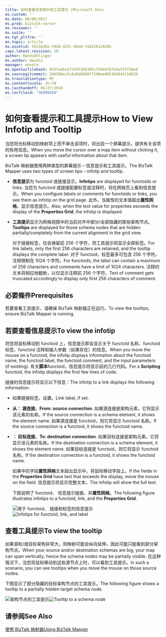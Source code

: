 ```yaml
---
title: 如何查看信息提示和工具提示 |Microsoft Docs
ms.custom: ''
ms.date: 06/08/2017
ms.prod: biztalk-server
ms.reviewer: ''
ms.suite: ''
ms.tgt_pltfrm: ''
ms.topic: article
ms.assetid: 5621bd0a-7028-43fc-b6e8-74a528129285
caps.latest.revision: 10
author: MandiOhlinger
ms.author: mandia
manager: anneta
ms.openlocfilehash: 833fedbcb731971bb305c759b6f87a5a575f58e8
ms.sourcegitcommit: 266308ec5c6a9d8d80ff298ee6051b4843c5d626
ms.translationtype: MT
ms.contentlocale: zh-CN
ms.lasthandoff: 06/27/2018
ms.locfileid: "36995934"
---
```

# <a name="how-to-view-infotip-and-tooltip"></a><span data-ttu-id="f6198-102">如何查看提示和工具提示</span><span class="sxs-lookup"><span data-stu-id="f6198-102">How to View Infotip and Tooltip</span></span>
<span data-ttu-id="f6198-103">当您将光标移动到映射项上而不单击该项时，将出现一个屏幕提示，提供有关该项的有用信息。</span><span class="sxs-lookup"><span data-stu-id="f6198-103">When you move the cursor over a map item without clicking it, a screen tip appears with useful information about that item.</span></span>  
  
 <span data-ttu-id="f6198-104">BizTalk 映射器使用两种类型的屏幕提示 – 信息提示和工具提示。</span><span class="sxs-lookup"><span data-stu-id="f6198-104">The BizTalk Mapper uses two types of screen tips – infotip and tooltip.</span></span>  
  
- <span data-ttu-id="f6198-105">**信息提示**为 functoid 或链接显示。</span><span class="sxs-lookup"><span data-stu-id="f6198-105">**Infotips** are displayed for functoids or links.</span></span> <span data-ttu-id="f6198-106">当您为 functoid 或链接配置标签或注释时，将在网格页上看到信息提示。</span><span class="sxs-lookup"><span data-stu-id="f6198-106">When you configure labels or comments for functoids or links, you see them as infotip on the grid page.</span></span> <span data-ttu-id="f6198-107">此外，当属性的文本值超出**属性网格**，显示信息提示。</span><span class="sxs-lookup"><span data-stu-id="f6198-107">Also, when the text value for properties exceeds the display of the **Properties Grid**, the infotip is displayed.</span></span>  
  
- <span data-ttu-id="f6198-108">**工具提示**显示为网格视图中的当前对齐中部分/全部隐藏的那些架构节点。</span><span class="sxs-lookup"><span data-stu-id="f6198-108">**Tooltips** are displayed for those schema nodes that are hidden partially/completely from the current alignment in the grid view.</span></span>  
  
  <span data-ttu-id="f6198-109">对于链接标签，仅会保留前 256 个字符，而工具提示将显示全部标签。</span><span class="sxs-lookup"><span data-stu-id="f6198-109">For link labels, only the first 256 characters are retained, and the tooltip displays the complete label.</span></span> <span data-ttu-id="f6198-110">对于 functoid，标签最多可包含 256 个字符，注释限制在 1024 个字符。</span><span class="sxs-lookup"><span data-stu-id="f6198-110">For functoids, the label can contain a maximum of 256 characters and comments have a limit of 1024 characters.</span></span> <span data-ttu-id="f6198-111">注释的文本将相应地截断，以仅显示注释前 256 个字符。</span><span class="sxs-lookup"><span data-stu-id="f6198-111">Text of comment gets truncated accordingly to display only first 256 characters of comment.</span></span>  
  
## <a name="prerequisites"></a><span data-ttu-id="f6198-112">必要條件</span><span class="sxs-lookup"><span data-stu-id="f6198-112">Prerequisites</span></span>  
 <span data-ttu-id="f6198-113">若要查看工具提示，请确保 BizTalk 映射器正在运行。</span><span class="sxs-lookup"><span data-stu-id="f6198-113">To view the tooltips, ensure BizTalk Mapper is running.</span></span>  
  
## <a name="to-view-the-infotip"></a><span data-ttu-id="f6198-114">若要查看信息提示</span><span class="sxs-lookup"><span data-stu-id="f6198-114">To view the infotip</span></span>  
 <span data-ttu-id="f6198-115">将您将鼠标移动到 functoid 上，信息提示即会显示关于 functoid 名称、functoid 标签、functoid 注释和输入参数（如果存在）的信息。</span><span class="sxs-lookup"><span data-stu-id="f6198-115">When you move the mouse on a functoid, the infotip displays information about the functoid name, the functoid label, the functoid comment, and the input parameters (if existing).</span></span> <span data-ttu-id="f6198-116">有关**脚本**functoid，信息提示将显示前的几行代码。</span><span class="sxs-lookup"><span data-stu-id="f6198-116">For a **Scripting** functoid, the infotip displays the first few lines of code.</span></span>  
  
 <span data-ttu-id="f6198-117">链接的信息提示将显示以下信息：</span><span class="sxs-lookup"><span data-stu-id="f6198-117">The infotip to a link displays the following information:</span></span>  
  
- <span data-ttu-id="f6198-118">如果链接标签，设置。</span><span class="sxs-lookup"><span data-stu-id="f6198-118">Link label, if set.</span></span>  
  
- <span data-ttu-id="f6198-119">**从： 源连接**。</span><span class="sxs-lookup"><span data-stu-id="f6198-119">**From: source connection**.</span></span> <span data-ttu-id="f6198-120">如果源连接是架构元素，它将显示该元素的名称。</span><span class="sxs-lookup"><span data-stu-id="f6198-120">If the source connection is a schema element, it shows the element name.</span></span> <span data-ttu-id="f6198-121">如果源连接是 functoid，则它将显示 functoid 名称。</span><span class="sxs-lookup"><span data-stu-id="f6198-121">If the source connection is a functoid, it shows the functoid name.</span></span>  
  
- <span data-ttu-id="f6198-122">**： 目标连接**。</span><span class="sxs-lookup"><span data-stu-id="f6198-122">**To: destination connection**.</span></span> <span data-ttu-id="f6198-123">如果目标连接是架构元素，它将显示该元素的名称。</span><span class="sxs-lookup"><span data-stu-id="f6198-123">If the destination connection is a schema element, it shows the element name.</span></span> <span data-ttu-id="f6198-124">如果目标连接是 functoid，则它将显示 functoid 名称。</span><span class="sxs-lookup"><span data-stu-id="f6198-124">If the destination connection is a functoid, it shows the functoid name.</span></span>  
  
  <span data-ttu-id="f6198-125">如果中的字段**属性网格**文本超出显示中，将鼠标移动字段上。</span><span class="sxs-lookup"><span data-stu-id="f6198-125">If the fields in the **Properties Grid** have text that exceeds the display, move the mouse on the field.</span></span> <span data-ttu-id="f6198-126">信息提示将显示完整文本。</span><span class="sxs-lookup"><span data-stu-id="f6198-126">The infotip will show the full text.</span></span>  
  
  <span data-ttu-id="f6198-127">下图说明了 functoid、 信息提示链接，并**属性网格**。</span><span class="sxs-lookup"><span data-stu-id="f6198-127">The following figure illustrates infotips to a functoid, link, and the **Properties Grid**.</span></span>  
  
  <span data-ttu-id="f6198-128">![用于 functoid、 链接和标签的信息提示](../core/media/viewing-infotips.gif "Viewing_infotips")</span><span class="sxs-lookup"><span data-stu-id="f6198-128">![Infotips for functoid, link, and label](../core/media/viewing-infotips.gif "Viewing_infotips")</span></span>  
  
## <a name="to-view-the-tooltip"></a><span data-ttu-id="f6198-129">查看工具提示</span><span class="sxs-lookup"><span data-stu-id="f6198-129">To view the tooltip</span></span>  
 <span data-ttu-id="f6198-130">如果源和/或目标架构非常大，则映射可能会纵向延伸，因此可能只能看到部分架构节点。</span><span class="sxs-lookup"><span data-stu-id="f6198-130">When your source and/or destination schemas are big, your map can span vertically; hence the schema nodes may be partially visible.</span></span> <span data-ttu-id="f6198-131">在这种情况下，当您将鼠标移动到这些源节点上时，可以看到工具提示。</span><span class="sxs-lookup"><span data-stu-id="f6198-131">In such a scenario, you can see tooltips when you move the mouse on those source nodes.</span></span>  
  
 <span data-ttu-id="f6198-132">下图显示了部分隐藏的目标架构节点的工具提示。</span><span class="sxs-lookup"><span data-stu-id="f6198-132">The following figure shows a tooltip to a partially hidden target schema node.</span></span>  
  
 <span data-ttu-id="f6198-133">![架构节点的工具提示](../core/media/viewing-tooltips.gif "Viewing_tooltips")</span><span class="sxs-lookup"><span data-stu-id="f6198-133">![Tooltip to a schema node](../core/media/viewing-tooltips.gif "Viewing_tooltips")</span></span>  
  
## <a name="see-also"></a><span data-ttu-id="f6198-134">请参阅</span><span class="sxs-lookup"><span data-stu-id="f6198-134">See Also</span></span>  
 [<span data-ttu-id="f6198-135">使用 BizTalk 映射器</span><span class="sxs-lookup"><span data-stu-id="f6198-135">Using BizTalk Mapper</span></span>](../core/using-biztalk-mapper.md)